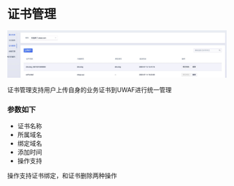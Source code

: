 

# 证书管理
![](/images/15971452268273.jpg)

证书管理支持用户上传自身的业务证书到UWAF进行统一管理

### 参数如下
  -  证书名称
  -  所属域名
  -  绑定域名
  -  添加时间
  -  操作支持

操作支持证书绑定，和证书删除两种操作


